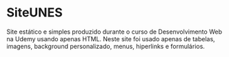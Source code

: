 # SiteUNES
Site estático e simples produzido durante o curso de Desenvolvimento Web na Udemy usando apenas HTML. Neste site foi usado apenas de tabelas, imagens, background personalizado, menus, hiperlinks e formulários.
